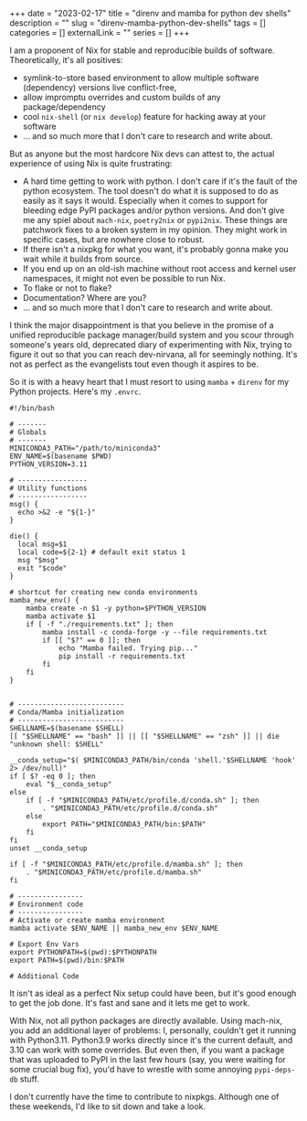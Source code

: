 +++ 
date = "2023-02-17"
title = "direnv and mamba for python dev shells"
description = ""
slug = "direnv-mamba-python-dev-shells" 
tags = []
categories = []
externalLink = ""
series = []
+++

I am a proponent of Nix for stable and reproducible builds of software. Theoretically, it's all positives: 

- symlink-to-store based environment to allow multiple software (dependency) versions live conflict-free, 
- allow impromptu overrides and custom builds of any package/dependency
- cool `nix-shell` (or `nix develop`) feature for hacking away at your software 
- ... and so much more that I don't care to research and write about.

But as anyone but the most hardcore Nix devs can attest to, the actual experience of using Nix is quite frustrating: 

- A hard time getting to work with python. I don't care if it's the fault of the python ecosystem. The tool doesn't do what it is supposed to do as easily as it says it would. Especially when it comes to support for bleeding edge PyPI packages and/or python versions. And don't give me any spiel about `mach-nix`, `poetry2nix` or `pypi2nix`. These things are patchwork fixes to a broken system in my opinion. They might work in specific cases, but are nowhere close to robust.
- If there isn't a nixpkg for what you want, it's probably gonna make you wait while it builds from source.
- If you end up on an old-ish machine without root access and kernel user namespaces, it might not even be possible to run Nix.
- To flake or not to flake?
- Documentation? Where are you?
- ... and so much more that I don't care to research and write about.

I think the major disappointment is that you believe in the promise of a unified reproducible package manager/build system and you scour through someone's years old, deprecated diary of experimenting with Nix, trying to figure it out so that you can reach dev-nirvana, all for seemingly  nothing. It's not as perfect as the evangelists tout even though it aspires to be.

So it is with a heavy heart that I must resort to using `mamba` + `direnv` for my Python projects. Here's my `.envrc`.

```
#!/bin/bash

# -------
# Globals
# -------
MINICONDA3_PATH="/path/to/miniconda3"
ENV_NAME=$(basename $PWD)
PYTHON_VERSION=3.11

# -----------------
# Utility functions
# -----------------
msg() {
  echo >&2 -e "${1-}"
}

die() {
  local msg=$1
  local code=${2-1} # default exit status 1
  msg "$msg"
  exit "$code"
}

# shortcut for creating new conda environments
mamba_new_env() {
    mamba create -n $1 -y python=$PYTHON_VERSION
    mamba activate $1
    if [ -f "./requirements.txt" ]; then
        mamba install -c conda-forge -y --file requirements.txt
        if [[ "$?" == 0 ]]; then
            echo "Mamba failed. Trying pip..."
            pip install -r requirements.txt
        fi
    fi
}


# --------------------------
# Conda/Mamba initialization
# --------------------------
SHELLNAME=$(basename $SHELL)
[[ "$SHELLNAME" == "bash" ]] || [[ "$SHELLNAME" == "zsh" ]] || die "unknown shell: $SHELL"

__conda_setup="$( $MINICONDA3_PATH/bin/conda 'shell.'$SHELLNAME 'hook' 2> /dev/null)"
if [ $? -eq 0 ]; then
    eval "$__conda_setup"
else
    if [ -f "$MINICONDA3_PATH/etc/profile.d/conda.sh" ]; then
        . "$MINICONDA3_PATH/etc/profile.d/conda.sh"
    else
        export PATH="$MINICONDA3_PATH/bin:$PATH"
    fi
fi
unset __conda_setup

if [ -f "$MINICONDA3_PATH/etc/profile.d/mamba.sh" ]; then
    . "$MINICONDA3_PATH/etc/profile.d/mamba.sh"
fi

# ----------------
# Environment code
# ----------------
# Activate or create mamba environment
mamba activate $ENV_NAME || mamba_new_env $ENV_NAME

# Export Env Vars
export PYTHONPATH=$(pwd):$PYTHONPATH
export PATH=$(pwd)/bin:$PATH

# Additional Code
```

It isn't as ideal as a perfect Nix setup could have been, but it's good enough to get the job done. It's fast and sane and it lets me get to work. 

With Nix, not all python packages are directly available. Using mach-nix, you add an additional layer of problems: I, personally, couldn't get it running with Python3.11. Python3.9 works directly since it's the current default, and 3.10 can work with some overrides. But even then, if you want a package that was uploaded to PyPI in the last few hours (say, you were waiting for some crucial bug fix), you'd have to wrestle with some annoying `pypi-deps-db` stuff.

I don't currently have the time to contribute to nixpkgs. Although one of these weekends, I'd like to sit down and take a look.

